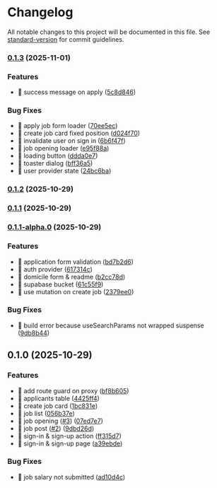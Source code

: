 # Changelog

All notable changes to this project will be documented in this file. See [standard-version](https://github.com/conventional-changelog/standard-version) for commit guidelines.

### [0.1.3](https://github.com/afifPippop1/hiring-dashboard/compare/v0.1.2...v0.1.3) (2025-11-01)


### Features

* 🎸 success message on apply ([5c8d846](https://github.com/afifPippop1/hiring-dashboard/commit/5c8d8462295e7e67ee3e1a5f406518a7c12761e4))


### Bug Fixes

* 🐛 apply job form loader ([70ee5ec](https://github.com/afifPippop1/hiring-dashboard/commit/70ee5ec55dfc247d96c31078cf2c8343ccda1b36))
* 🐛 create job card fixed position ([d024f70](https://github.com/afifPippop1/hiring-dashboard/commit/d024f70d2689a41f3b95ecdff5791fb4822a34c2))
* 🐛 invalidate user on sign in ([6b6f47f](https://github.com/afifPippop1/hiring-dashboard/commit/6b6f47f33163db2670d2cdbd5192b74f363f7bfe))
* 🐛 job opening loader ([e95f88a](https://github.com/afifPippop1/hiring-dashboard/commit/e95f88a0f1d2c7b5b2b560a62b49ecc57d248d55))
* 🐛 loading button ([ddda0e7](https://github.com/afifPippop1/hiring-dashboard/commit/ddda0e7e3341724b16b4124a31e10ea1585ed700))
* 🐛 toaster dialog ([bff36a5](https://github.com/afifPippop1/hiring-dashboard/commit/bff36a5a079f3494fdf1aa66ecb5723eedc43572))
* 🐛 user provider state ([24bc6ba](https://github.com/afifPippop1/hiring-dashboard/commit/24bc6ba67441053268a104d612fa805eabb8c067))

### [0.1.2](https://github.com/afifPippop1/hiring-dashboard/compare/v0.1.1...v0.1.2) (2025-10-29)

### [0.1.1](https://github.com/afifPippop1/hiring-dashboard/compare/v0.1.1-alpha.0...v0.1.1) (2025-10-29)

### [0.1.1-alpha.0](https://github.com/afifPippop1/hiring-dashboard/compare/v0.1.0...v0.1.1-alpha.0) (2025-10-29)


### Features

* 🎸 application form validation ([bd7b2d6](https://github.com/afifPippop1/hiring-dashboard/commit/bd7b2d6cd377657f716f8b1744d6b2bfc5cc36b4))
* 🎸 auth provider ([617314c](https://github.com/afifPippop1/hiring-dashboard/commit/617314c8c4cc95b964acd4d5bda71dd48815ab39))
* 🎸 domicile form & readme ([b2cc78d](https://github.com/afifPippop1/hiring-dashboard/commit/b2cc78d93c546608fef56724ffc5feb89a0f32c1))
* 🎸 supabase bucket ([61c55f9](https://github.com/afifPippop1/hiring-dashboard/commit/61c55f900353325fa6dbf0449db34ae71582597f))
* 🎸 use mutation on create job ([2379ee0](https://github.com/afifPippop1/hiring-dashboard/commit/2379ee094fc703e79f9e187fd890e6d503ee28d7))


### Bug Fixes

* 🐛 build error because useSearchParams not wrapped suspense ([9db8b44](https://github.com/afifPippop1/hiring-dashboard/commit/9db8b442ff40f221ca1c3c128c20617a501f66fe))

## 0.1.0 (2025-10-29)


### Features

* 🎸 add route guard on proxy ([bf8b605](https://github.com/afifPippop1/hiring-dashboard/commit/bf8b605b5aeec40b6b0cdee72b5835d8e77a7fcd))
* 🎸 applicants table ([4425ff4](https://github.com/afifPippop1/hiring-dashboard/commit/4425ff452fbf4475aec66dc9e8fc2c535e4eeedd))
* 🎸 create job card ([1bc831e](https://github.com/afifPippop1/hiring-dashboard/commit/1bc831e7c6e41747d4ee9bd9fab327fabd9612d9))
* 🎸 job list ([056b37e](https://github.com/afifPippop1/hiring-dashboard/commit/056b37eda3cc3f7b4e49bed2b11ab1fa862d1582))
* 🎸 job opening ([#3](https://github.com/afifPippop1/hiring-dashboard/issues/3)) ([07ed7e7](https://github.com/afifPippop1/hiring-dashboard/commit/07ed7e70ea754cb3853067cd963285ee31d8ca24))
* 🎸 job post ([#2](https://github.com/afifPippop1/hiring-dashboard/issues/2)) ([9dbd26d](https://github.com/afifPippop1/hiring-dashboard/commit/9dbd26d46c34a4d9830fc3de4bc91ac80b1351e4))
* 🎸 sign-in & sign-up action ([ff315d7](https://github.com/afifPippop1/hiring-dashboard/commit/ff315d70e4e98b5eed1a0769c3cf61c69bda2aa0))
* 🎸 sign-in & sign-up page ([a39ebde](https://github.com/afifPippop1/hiring-dashboard/commit/a39ebde5f3c4ce3448180f96b8dd98a4b88cb2c2))


### Bug Fixes

* 🐛 job salary not submitted ([ad10d4c](https://github.com/afifPippop1/hiring-dashboard/commit/ad10d4c6859acfb2177b1ea438a6e7df64c11e5e))
